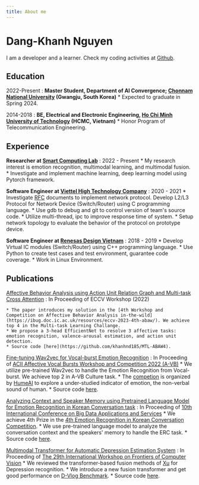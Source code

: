 ```yaml
---
title: About me
---
```


Dang-Khanh Nguyen
============

I am a developer and a learner. Check my coding activities at [Github](https://github.com/khanhnd185).

Education
---------

2022-Present
:   **Master Student, Department of AI Convergence; [Chonnam National University](https://international.jnu.ac.kr/) (Gwangju, South Korea)**
    * Expected to graduate in Spring 2024.

2014-2018
:   **BE, Electrical and Electronic Engineering, [Ho Chi Minh University of Technology](https://hcmut.edu.vn/en) (HCMC, Vietnam)**
    * Honor Program of Telecommunication Engineering.

Experience
----------

**Researcher at [Smart Computing Lab](http://sclab.jnu.ac.kr/)**
:   2022 - Present
    * My research interest is emotion recognition, multimodal learning, and multimodal fusion.
    * Investigate and implement machine learning, deep learning model using Pytorch framework.

**Software Engineer at [Viettel High Technology Company](https://viettelhightech.vn/)**
:   2020 - 2021
    * Investigate [RFC](https://en.wikipedia.org/wiki/Request_for_Comments) documents to implement network protocol. Develop L2/L3  Protocol for Network Device (Switch/Router) using C programming language.
    * Use gdb to debug and git to control version of team's source code.
    * Utilize multi-thread, ipc to improve response time of system.
    * Setup network topology to evaluate the behavior of the protocol on prototype device.

**Software Engineer at [Renesas Design Vietnam](http://vietnam.renesas.com/)**
:   2018 - 2019
    * Develop Virtual IC modules (Switch/Router) using C++ programming language.
    * Use Python to create test cases and test environment, guarantee code coverage.
    * Work in Linux Environment.


Publications
--------------------

[Affective Behavior Analysis using Action Unit Relation Graph and Multi-task Cross Attention](https://arxiv.org/abs/2207.10293)
:   In Proceeding of ECCV Workshop (2022)

    * The paper introduces my solution in the [4th Workshop and Competition on Affective Behavior Analysis in-the-wild](https://ibug.doc.ic.ac.uk/resources/eccv-2023-4th-abaw/). We achieve top 4 in the Multi-task Learning Challange.
    * We propose a 3-head EfficientNet to resolve 3 affective tasks: emotion recognition, valence-arousal estimation, and action unit detection.
    * Source code [here](https://github.com/khanhnd185/MTL-ABAW4).

[Fine-tuning Wav2vec for Vocal-burst Emotion Recognition](https://arxiv.org/abs/2210.00263)
:   In Proceeding of [ACII Affective Vocal Bursts Workshop and Competition 2022 (A-VB)](https://arxiv.org/abs/2210.15754)
    * We utilize pre-trained Wav2vec to handle the Emotion Recognition from Vocal-burst. We achieve top 2 in A-VB Culture task.
    * The [competion](https://www.competitions.hume.ai/avb2022) is organized by [HumeAI](https://hume.ai/) to explore a under-studied indicator of emotion, the non-verbal sound of human.
    * Source code [here](https://github.com/khanhnd185/AVB2022).

[Analyzing Context and Speaker Memory using Pretrained Language Model for Emotion Recognition in Korean Conversation task](https://drive.google.com/file/d/1c7N5KcWahmLxxS42UXhjY6CIjdcjh26o/view)
:   In Proceeding of [10th International Conference on Big Data Applications and Services](http://kbigdata.or.kr/bigdas2022/)
    * We achieve 4th Prize in the [4th Emotion Recognition in Korean Conversation Competition](https://sites.google.com/view/kerc2022/).
    * We use pre-trained language model to analyze the conversation context and the speakers' memory to handle the ERC task.
    * Source code [here](https://github.com/khanhnd185/KERC22).

[Multimodal Transformer for Automatic Depression Estimation System]()
:   In Proceeding of [The 29th International Workshop on Frontiers of Computer Vision](https://iwfcv2023.github.io/)
    * We reviewed the transformer-based fusion methods of [Xu](https://arxiv.org/abs/2206.06488) for Depression recognition.
    * We introduce a new fusion transformer and get good performance on [D-Vlog Benchmark](https://ojs.aaai.org/index.php/AAAI/article/view/21483).
    * Source code [here](https://github.com/khanhnd185/Transformer-fusion).
